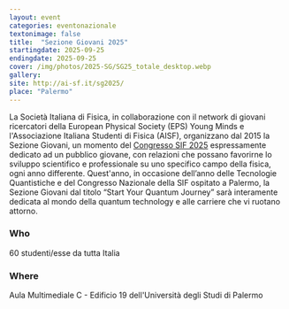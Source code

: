 ```yaml
---
layout: event
categories: eventonazionale
textonimage: false
title:  "Sezione Giovani 2025"
startingdate: 2025-09-25
endingdate: 2025-09-25
cover: /img/photos/2025-SG/SG25_totale_desktop.webp
gallery:
site: http://ai-sf.it/sg2025/
place: "Palermo"
---
```


La Società Italiana di Fisica, in collaborazione con il network di giovani ricercatori della European Physical Society (EPS) Young Minds e l'Associazione Italiana Studenti di Fisica (AISF), organizzano dal 2015 la Sezione Giovani, un momento del <a href='https://2025.congresso.sif.it/'>Congresso SIF 2025</a> espressamente dedicato ad un pubblico giovane, con relazioni che possano favorirne lo sviluppo scientifico e professionale su uno specifico campo della fisica, ogni anno differente. Quest'anno, in occasione dell’anno delle Tecnologie Quantistiche e del Congresso Nazionale della SIF ospitato a Palermo, la Sezione Giovani dal titolo “Start Your Quantum Journey” sarà interamente dedicata al mondo della quantum technology e alle carriere che vi ruotano attorno.

### Who

60 studenti/esse da tutta Italia

### Where

Aula Multimediale C - Edificio 19 dell'Università degli Studi di Palermo